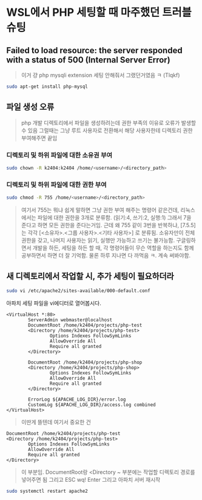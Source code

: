 # WSL에서 PHP 세팅할 때 마주했던 트러블슈팅

## Failed to load resource: the server responded with a status of 500 (Internal Server Error)
> 이거 걍 php mysqli extension 세팅 안해줘서 그랬던거였음 ㅋ (Tlqkf)
```bash
sudo apt-get install php-mysql
```
## 파일 생성 오류
> php 개발 디렉토리에서 파일을 생성하려는데 권한 부족의 이유로 오류가 발생할 수 있음 그럴때는 그냥 루트 사용자로 전환해서 해당 사용자한테 디렉토리 권한 부여해주면 끝임
### 디렉토리 및 하위 파일에 대한 소유권 부여
```bash
sudo chown -R k2404:k2404 /home/<username>/<directory_path>
```
### 디렉토리 및 하위 파일에 대한 권한 부여
```bash
sudo chmod -R 755 /home/<username>/<directory_path>
```
> 여기서 755는 뭐냐
> 쉽게 말하면 그냥 권한 부여 해주는 명령어 같은건데,
> 리눅스에서는 파일에 대한 권한을 3개로 분류함. (읽기:4, 쓰기:2, 실행:1)
> 그래서 7을 준다고 하면 모든 권한을 준다는거임.
> 근데 왜 755 같이 3번을 반복하냐,
> [7.5.5]는 각각 [<소유자>.<그룹 사용자>.<기타 사용자>] 로 분류됨. 소유자만이 전체 권한을 갖고, 나머지 사용자는 읽기, 실행만 가능하고 쓰기는 불가능함.
> 구글링하면서 개발을 하든, 세팅을 하든 할 때, 각 명령어들이 무슨 역할을 하는지도 함께 공부하면서 하면 더 잘 기억함.
> 물론 하루 지나면 다 까먹음 ㅋ. 계속 써봐야함.

## 새 디렉토리에서 작업할 시, 추가 세팅이 필요하더라
```bash
sudo vi /etc/apache2/sites-available/000-default.conf
```
아파치 세팅 파일을 vi에디터로 열어봅시다.
```vi
<VirtualHost *:80>
        ServerAdmin webmaster@localhost
        DocumentRoot /home/k2404/projects/php-test
        <Directory /home/k2404/projects/php-test>
                Options Indexes FollowSymLinks
                AllowOverride All
                Require all granted
        </Directory>

        DocumentRoot /home/k2404/projects/php-shop
        <Directory /home/k2404/projects/php-shop>
                Options Indexes FollowSymLinks
                AllowOverride All
                Require all granted
        </Directory>

        ErrorLog ${APACHE_LOG_DIR}/error.log
        CustomLog ${APACHE_LOG_DIR}/access.log combined
</VirtualHost>
```
> 이딴게 뜰텐데 여기서 중요한 건
```vi
DocumentRoot /home/k2404/projects/php-test
<Directory /home/k2404/projects/php-test>
        Options Indexes FollowSymLinks
        AllowOverride All
        Require all granted
</Directory>
```
> 이 부분임.
> DocumentRoot랑 <Directory ~ 부분에는 작업할 디렉토리 경로를 넣어주면 됨
> 그리고 ESC wq! Enter
> 그리고 아파치 서버 재시작
```bash
sudo systemctl restart apache2
```
